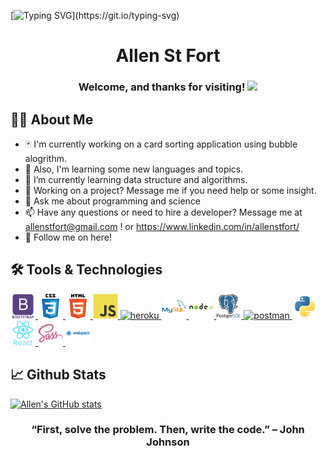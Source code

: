 [![Typing SVG](https://readme-typing-svg.herokuapp.com/?lines=Hi,+I'm+Allen+St+Fort!;Look+around,;Contact+me+on+Linkedin.;If+you+have+questions.)](https://git.io/typing-svg)
<h1 align="center">Allen St Fort</h1>
<h3 align="center">Welcome, and thanks for visiting!  <img src="https://raw.githubusercontent.com/MartinHeinz/MartinHeinz/master/wave.gif" width="30px"></h3>

## 🙋‍♂️ About Me
- 🃏 I'm currently working on a card sorting application using bubble alogrithm.
- 📗 Also, I'm learning some new languages and topics.
- 🌱 I’m currently learning data structure and algorithms.
- 📝 Working on a project? Message me if you need help or some insight.
- 💬 Ask me about programming and science
- 📫 Have any questions or need to hire a developer? Message me at allenstfort@gmail.com ! or https://www.linkedin.com/in/allenstfort/
- 👣 Follow me on here!

## 🛠️ Tools & Technologies
<p align="left"><a href="https://getbootstrap.com" target="_blank"> <img src="https://raw.githubusercontent.com/devicons/devicon/master/icons/bootstrap/bootstrap-plain-wordmark.svg" alt="bootstrap" width="40" height="40"/> </a> <a href="https://www.w3schools.com/css/" target="_blank"> <img src="https://raw.githubusercontent.com/devicons/devicon/master/icons/css3/css3-original-wordmark.svg" alt="css3" width="40" height="40"/> </a><a href="https://www.w3.org/html/" target="_blank"> <img src="https://raw.githubusercontent.com/devicons/devicon/master/icons/html5/html5-original-wordmark.svg" alt="html5" width="40" height="40"/> </a> <a href="https://developer.mozilla.org/en-US/docs/Web/JavaScript" target="_blank"> <img src="https://raw.githubusercontent.com/devicons/devicon/master/icons/javascript/javascript-original.svg" alt="javascript" width="40" height="40"/> </a><a href="https://heroku.com" target="_blank"> <img src="https://www.vectorlogo.zone/logos/heroku/heroku-icon.svg" alt="heroku" width="40" height="40"/> </a><a href="https://www.mysql.com/" target="_blank"> <img src="https://raw.githubusercontent.com/devicons/devicon/master/icons/mysql/mysql-original-wordmark.svg" alt="mysql" width="40" height="40"/> </a> <a href="https://nodejs.org" target="_blank"> <img src="https://raw.githubusercontent.com/devicons/devicon/master/icons/nodejs/nodejs-original-wordmark.svg" alt="nodejs" width="40" height="40"/> </a> <a href="https://www.postgresql.org" target="_blank"> <img src="https://raw.githubusercontent.com/devicons/devicon/master/icons/postgresql/postgresql-original-wordmark.svg" alt="postgresql" width="40" height="40"/> </a> <a href="https://postman.com" target="_blank"> <img src="https://www.vectorlogo.zone/logos/getpostman/getpostman-icon.svg" alt="postman" width="40" height="40"/> </a> <a href="https://www.python.org" target="_blank"> <img src="https://raw.githubusercontent.com/devicons/devicon/master/icons/python/python-original.svg" alt="python" width="40" height="40"/> </a> <a href="https://reactjs.org/" target="_blank"> <img src="https://raw.githubusercontent.com/devicons/devicon/master/icons/react/react-original-wordmark.svg" alt="react" width="40" height="40"/> </a> <a href="https://sass-lang.com" target="_blank"> <img src="https://raw.githubusercontent.com/devicons/devicon/master/icons/sass/sass-original.svg" alt="sass" width="40" height="40"/> </a> <a href="https://webpack.js.org" target="_blank"> <img src="https://raw.githubusercontent.com/devicons/devicon/d00d0969292a6569d45b06d3f350f463a0107b0d/icons/webpack/webpack-original-wordmark.svg" alt="webpack" width="40" height="40"/> </a> </p>

## 📈 Github Stats
<!-- [![Top Langs](https://github-readme-stats.vercel.app/api/top-langs/?username=allenstfort23&langs_count=3&theme=radical&show_icons=true)](https://github.com/allenstfort23/github-readme-stats) -->
[![Allen's GitHub stats](https://github-readme-stats.vercel.app/api?username=allenstfort23&theme=radical&show_icons=true)](https://github.com/allenstfort23/github-readme-stats)


<h3 align="center">“First, solve the problem. Then, write the code.” – John Johnson</h3>
